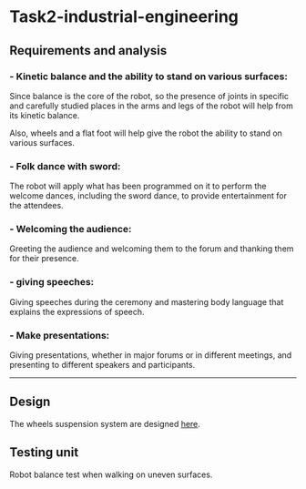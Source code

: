 # Task2-industrial-engineering

## Requirements and analysis

### - Kinetic balance and the ability to stand on various surfaces:

Since balance is the core of the robot, so the presence of joints in specific and carefully studied places in the arms and legs of the robot will help from its kinetic balance.

Also, wheels and a flat foot will help give the robot the ability to stand on various surfaces.


### - Folk dance with sword:

The robot will apply what has been programmed on it to perform the welcome dances, including the sword dance, to provide entertainment for the attendees.

### - Welcoming the audience:

Greeting the audience and welcoming them to the forum and thanking them for their presence.

### - giving speeches:

Giving speeches during the ceremony and mastering body language that explains the expressions of speech.

### - Make presentations:

Giving presentations, whether in major forums or in different meetings, and presenting to different speakers and participants.

---------------

## Design

The wheels suspension system are designed [here](https://github.com/Rayan-Dahlawi/Week-3-Mechanical-Engineer).

## Testing unit

Robot balance test when walking on uneven surfaces.


